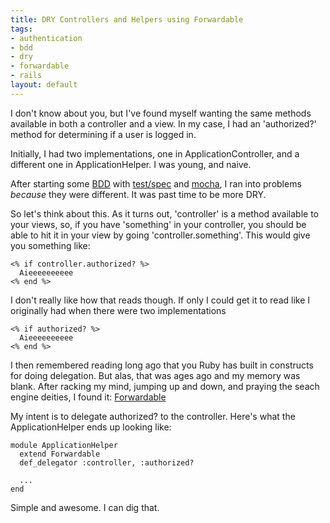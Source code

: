 ```yaml
--- 
title: DRY Controllers and Helpers using Forwardable
tags: 
- authentication
- bdd
- dry
- forwardable
- rails
layout: default
---
```

I don't know about you, but I've found myself wanting the same methods available in both a controller and a view. In my case, I had an 'authorized?' method for determining if a user is logged in.

Initially, I had two implementations, one in ApplicationController, and a different one in ApplicationHelper. I was young, and naive.

After starting some [BDD](http://errtheblog.com/post/4268) with [test/spec](http://chneukirchen.org/blog/archive/2007/01/announcing-test-spec-0-3-a-bdd-interface-for-test-unit.html) and [mocha](http://errtheblog.com/post/40), I ran into problems _because_ they were different. It was past time to be more DRY.

So let's think about this. As it turns out, 'controller' is a method available to your views, so, if you have 'something' in your controller, you should be able to hit it in your view by going 'controller.something'. This would give you something like:

    <% if controller.authorized? %>
      Aieeeeeeeeee
    <% end %>

I don't really like how that reads though. If only I could get it to read like I originally had when there were two implementations

    <% if authorized? %>
      Aieeeeeeeeee
    <% end %>

I then remembered reading long ago that you Ruby has built in constructs for doing delegation. But alas, that was ages ago and my memory was blank. After racking my mind, jumping up and down, and praying the seach engine deities, I found it: [Forwardable](http://www.ruby-doc.org/core/classes/Forwardable.html)

My intent is to delegate authorized? to the controller. Here's what the ApplicationHelper ends up looking like:

    module ApplicationHelper
      extend Forwardable
      def_delegator :controller, :authorized?
	  
	  ...
	end

Simple and awesome. I can dig that.
